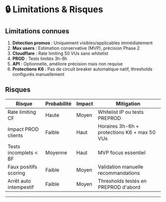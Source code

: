 # 🔒 Limitations & Risques

## Limitations connues

1. **Détection promos** : Uniquement visibles/applicables immédiatement
2. **Max users** : Estimation conservative (MVP), précision Phase 2
3. **Cloudflare** : Rate limiting 50 VUs sans whitelist
4. **PROD** : Tests limités 3h-6h
5. **API** : Optionnelle, améliore précision mais non requise
6. **Protections K6** : Pas de circuit breaker automatique natif, thresholds configurés manuellement

## Risques

| Risque | Probabilité | Impact | Mitigation |
|--------|-------------|--------|------------|
| Rate limiting CF | Haute | Moyen | Whitelist IP ou tests PREPROD |
| Impact PROD clients | Faible | Haut | Horaires 3h-6h + protections K6 + max 50 VUs |
| Tests incomplets < BF | Moyenne | Haut | MVP focus essentiel |
| Faux positifs scoring | Faible | Moyen | Validation manuelle recommandations |
| Arrêt auto intempestif | Faible | Moyen | Thresholds testés en PREPROD d'abord |

---
